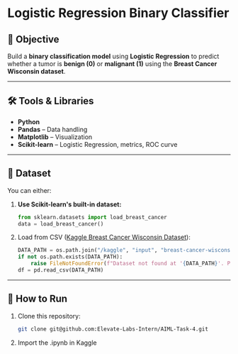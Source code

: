 # Logistic Regression Binary Classifier

## 📌 Objective
Build a **binary classification model** using **Logistic Regression** to predict whether a tumor is **benign (0)** or **malignant (1)** using the **Breast Cancer Wisconsin dataset**.

---

## 🛠 Tools & Libraries
- **Python**
- **Pandas** – Data handling
- **Matplotlib** – Visualization
- **Scikit-learn** – Logistic Regression, metrics, ROC curve

---

## 📂 Dataset
You can either:
1. **Use Scikit-learn's built-in dataset:**
   ```python
   from sklearn.datasets import load_breast_cancer
   data = load_breast_cancer()
2. Load from CSV ([Kaggle Breast Cancer Wisconsin Dataset](https://www.kaggle.com/datasets/uciml/breast-cancer-wisconsin-data)):
    ```python
    DATA_PATH = os.path.join("/kaggle", "input", "breast-cancer-wisconsin-data", "data.csv")
    if not os.path.exists(DATA_PATH):
        raise FileNotFoundError(f"Dataset not found at '{DATA_PATH}'. Please download breast cancer wisconsin data CSV and place it there.")
    df = pd.read_csv(DATA_PATH)

---

## 🚀 How to Run
1. Clone this repository:
   ```bash
   git clone git@github.com:Elevate-Labs-Intern/AIML-Task-4.git
2. Import the .ipynb in Kaggle

